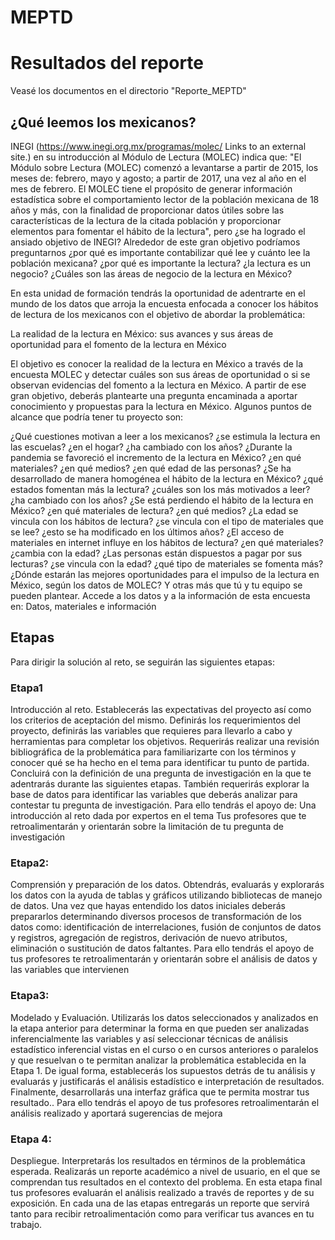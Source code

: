 # MEPTD

# Resultados del reporte

Veasé los documentos en el directorio "Reporte_MEPTD"

## ¿Qué leemos los mexicanos?
INEGI (https://www.inegi.org.mx/programas/molec/ Links to an external site.) en su introducción al Módulo de Lectura (MOLEC) indica que: "El Módulo sobre Lectura (MOLEC) comenzó a levantarse a partir de 2015, los meses de: febrero, mayo y agosto; a partir de 2017, una vez al año en el mes de febrero. El MOLEC tiene el propósito de generar información estadística sobre el comportamiento lector de la población mexicana de 18 años y más, con la finalidad de proporcionar datos útiles sobre las características de la lectura de la citada población y proporcionar elementos para fomentar el hábito de la lectura", pero ¿se ha logrado el ansiado objetivo de INEGI? Alrededor de este gran objetivo podríamos preguntarnos ¿por qué es importante contabilizar qué lee y cuánto lee la población mexicana? ¿por qué es importante la lectura? ¿la lectura es un negocio? ¿Cuáles son las áreas de negocio de la lectura en México?

En esta unidad de formación tendrás la oportunidad de adentrarte en el mundo de los datos que arroja la encuesta enfocada a conocer los hábitos de lectura de los mexicanos con el objetivo de abordar la problemática:

La realidad de la lectura en México: sus avances y sus áreas de oportunidad para el fomento de la lectura en México

El objetivo es conocer la realidad de la lectura en México a través de la encuesta MOLEC y detectar cuáles son sus áreas de oportunidad o si se observan evidencias del fomento a la lectura en México. A partir de ese gran objetivo, deberás plantearte una pregunta encaminada a aportar conocimiento y propuestas para la lectura en México. Algunos puntos de alcance que podría tener tu proyecto son:

¿Qué cuestiones motivan a leer a los mexicanos? ¿se estimula la lectura en las escuelas? ¿en el hogar? ¿ha cambiado con los años?
¿Durante la pandemia se favoreció el incremento de la lectura en México? ¿en qué materiales? ¿en qué medios? ¿en qué edad de las personas?
¿Se ha desarrollado de manera homogénea el hábito de la lectura en México? ¿qué estados fomentan más la lectura? ¿cuáles son los más motivados a leer? ¿ha cambiado con los años?
¿Se está perdiendo el hábito de la lectura en México? ¿en qué materiales de lectura? ¿en qué medios?
¿La edad se vincula con los hábitos de lectura? ¿se vincula con el tipo de materiales que se lee? ¿esto se ha modificado en los últimos años?
¿El acceso de materiales en internet influye en los hábitos de lectura? ¿en qué materiales? ¿cambia con la edad?
¿Las personas están dispuestos a pagar por sus lecturas? ¿se vincula con la edad? ¿qué tipo de materiales se fomenta más?
¿Dónde estarán las mejores oportunidades para el impulso de la lectura en México, según los datos de MOLEC?
Y otras más que tú y tu equipo se pueden plantear.
Accede a los datos y a la información de esta encuesta en: Datos, materiales e información

## Etapas
Para dirigir la solución al reto, se seguirán las siguientes etapas:

### Etapa1 

Introducción al reto. Establecerás las expectativas del proyecto así como los criterios de aceptación del mismo. Definirás los requerimientos del proyecto, definirás las variables que requieres para llevarlo a cabo y herramientas para completar los objetivos. Requerirás realizar una revisión bibliográfica de la problemática para familiarizarte con los términos y conocer qué se ha hecho en el tema para identificar tu punto de partida. Concluirá con la definición de una pregunta de investigación en la que te adentrarás durante las siguientes etapas. También requerirás explorar la base de datos para identificar las variables que deberás analizar para contestar tu pregunta de investigación. Para ello tendrás el apoyo de:
Una introducción al reto dada por expertos en el tema
Tus profesores que te retroalimentarán y orientarán sobre la limitación de tu pregunta de investigación

### Etapa2:

Comprensión y preparación de los datos. Obtendrás, evaluarás y explorarás los datos con la ayuda de tablas y gráficos utilizando bibliotecas de manejo de datos. Una vez que hayas entendido los datos iniciales deberás prepararlos determinando diversos procesos de transformación de los datos como: identificación de interrelaciones, fusión de conjuntos de datos y registros, agregación de registros, derivación de nuevo atributos, eliminación o sustitución de datos faltantes. Para ello tendrás el apoyo de tus profesores te retroalimentarán y orientarán sobre el análisis de datos y las variables que intervienen

### Etapa3:

Modelado y Evaluación. Utilizarás los datos seleccionados y analizados en la etapa anterior para determinar la forma en que pueden ser analizadas inferencialmente las variables y así seleccionar técnicas de análisis estadístico inferencial vistas en el curso o en cursos anteriores o paralelos y que resuelvan o te permitan analizar la problemática establecida en la Etapa 1. De igual forma, establecerás los supuestos detrás de tu análisis y evaluarás y justificarás el análisis estadístico e interpretación de resultados. Finalmente, desarrollarás una interfaz gráfica que te permita mostrar tus resultado.. Para ello tendrás el apoyo de tus profesores retroalimentarán el análisis realizado y aportará sugerencias de mejora

### Etapa 4:

Despliegue. Interpretarás los resultados en términos de la problemática esperada. Realizarás un reporte académico a nivel de usuario, en el que se comprendan tus resultados en el contexto del problema. En esta etapa final tus profesores evaluarán el análisis realizado a través de reportes y de su exposición.
En cada una de las etapas entregarás un reporte que servirá tanto para recibir retroalimentación como para verificar tus avances en tu trabajo.
